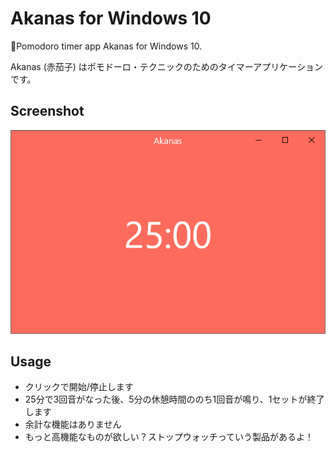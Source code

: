 # Akanas for Windows 10
🍅Pomodoro timer app Akanas for Windows 10.

Akanas (赤茄子) はポモドーロ・テクニックのためのタイマーアプリケーションです。

## Screenshot
![](./resources/screenshot.png)

## Usage
- クリックで開始/停止します
- 25分で3回音がなった後、5分の休憩時間ののち1回音が鳴り、1セットが終了します
- 余計な機能はありません
- もっと高機能なものが欲しい？ストップウォッチっていう製品があるよ！
